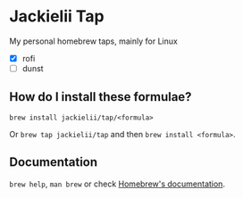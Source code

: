 # Jackielii Tap

My personal homebrew taps, mainly for Linux

- [x] rofi
- [ ] dunst

## How do I install these formulae?

`brew install jackielii/tap/<formula>`

Or `brew tap jackielii/tap` and then `brew install <formula>`.

## Documentation

`brew help`, `man brew` or check [Homebrew's documentation](https://docs.brew.sh).
